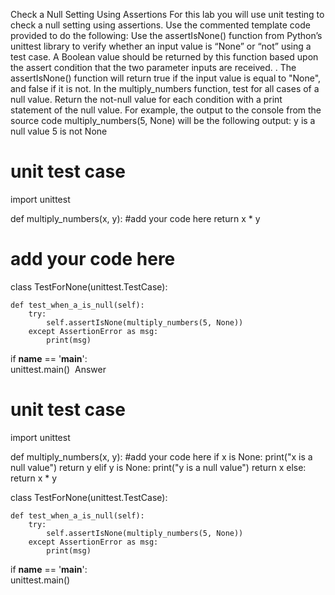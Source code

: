 Check a Null Setting Using Assertions
For this lab you will use unit testing to check a null setting using assertions. Use the commented template code provided to do the following:
Use the assertIsNone() function from Python’s unittest library to verify whether an input value is “None” or “not” using a test case. A Boolean value should be returned by this function based upon the assert condition that the two parameter inputs are received. .
The assertIsNone() function will return true if the input value is equal to "None", and false if it is not. In the multiply_numbers function, test for all cases of a null value. Return the not-null value for each condition with a print statement of the null value.
For example, the output to the console from the source code multiply_numbers(5, None) will be the following output:
y is a null value
5 is not None
# unit test case
import unittest

def multiply_numbers(x, y):
    #add your code here
    return x * y
   # add your code here
   
   
class TestForNone(unittest.TestCase):
        
    def test_when_a_is_null(self):
        try:
            self.assertIsNone(multiply_numbers(5, None))
        except AssertionError as msg:
            print(msg)

if __name__ == '__main__':  
    unittest.main()
​
Answer
# unit test case
import unittest

def multiply_numbers(x, y):
    #add your code here
    if x is None:
        print("x is a null value")
        return y
    elif y is None:
        print("y is a null value")
        return x
    else:
        return x * y   
   
   
class TestForNone(unittest.TestCase):
        
    def test_when_a_is_null(self):
        try:
            self.assertIsNone(multiply_numbers(5, None))
        except AssertionError as msg:
            print(msg)

if __name__ == '__main__':  
    unittest.main()